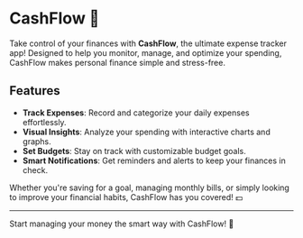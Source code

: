 # CashFlow 💸

Take control of your finances with **CashFlow**, the ultimate expense tracker app! Designed to help you monitor, manage, and optimize your spending, CashFlow makes personal finance simple and stress-free.  

## Features  
- **Track Expenses**: Record and categorize your daily expenses effortlessly.  
- **Visual Insights**: Analyze your spending with interactive charts and graphs.  
- **Set Budgets**: Stay on track with customizable budget goals.  
- **Smart Notifications**: Get reminders and alerts to keep your finances in check.  

Whether you're saving for a goal, managing monthly bills, or simply looking to improve your financial habits, CashFlow has you covered! 💵  

---

Start managing your money the smart way with CashFlow! 🚀
